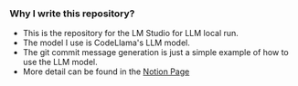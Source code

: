 ### Why I write this repository?
- This is the repository for the LM Studio for LLM local run.
- The model I use is CodeLlama's LLM model.
- The git commit message generation is just a simple example of how to use the LLM model.
- More detail can be found in the [Notion Page](https://fluttering-petalite-528.notion.site/20240331-LM-Studio-for-LLM-local-run-87889d8b8c9b44369b820436f707f0c4)
